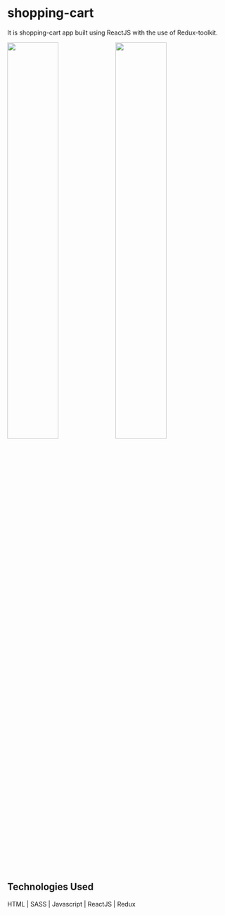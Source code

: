 # shopping-cart
It is shopping-cart app built using ReactJS with the use of Redux-toolkit.
 
<img src="https://user-images.githubusercontent.com/79257444/211157814-a8c71bbe-8a2d-45ba-a333-4a8f1991c9c8.png" width="48%">  <img src="https://user-images.githubusercontent.com/79257444/211157815-6b96baba-a0cf-473a-895c-5495134b03ba.png" width="48%">

## Technologies Used
HTML | SASS | Javascript | ReactJS | Redux
#
